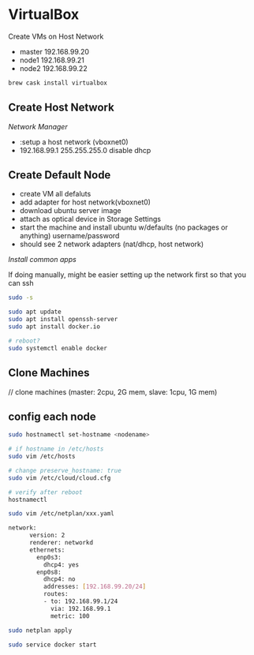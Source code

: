 # VirtualBox

Create VMs on Host Network
- master 192.168.99.20
- node1 192.168.99.21
- node2 192.168.99.22

```bash
brew cask install virtualbox
```

## Create Host Network

*Network Manager*
- :setup a host network (vboxnet0)
- 192.168.99.1 255.255.255.0 disable dhcp

## Create Default Node

- create VM all defaluts
- add adapter for host network(vboxnet0)
- download ubuntu server image 
- attach as optical device in Storage Settings
- start the machine and install ubuntu w/defaults (no packages or anything) username/password
- should see 2 network adapters (nat/dhcp, host network)

*Install common apps*

If doing manually, might be easier setting up the network first so that you can ssh 

```bash
sudo -s
```

```bash
sudo apt update
sudo apt install openssh-server
sudo apt install docker.io

# reboot?
sudo systemctl enable docker

```

## Clone Machines
// clone machines (master: 2cpu, 2G mem, slave: 1cpu, 1G mem)

## config each node

```bash
sudo hostnamectl set-hostname <nodename>

# if hostname in /etc/hosts
sudo vim /etc/hosts

# change preserve_hostname: true
sudo vim /etc/cloud/cloud.cfg

# verify after reboot
hostnamectl
```

```bash
sudo vim /etc/netplan/xxx.yaml
```

```bash
network:
      version: 2
      renderer: networkd
      ethernets:
        enp0s3:
          dhcp4: yes
        enp0s8:
          dhcp4: no
          addresses: [192.168.99.20/24]
          routes:
          - to: 192.168.99.1/24
            via: 192.168.99.1
            metric: 100
```

```bash
sudo netplan apply
```


```bash
sudo service docker start
```



